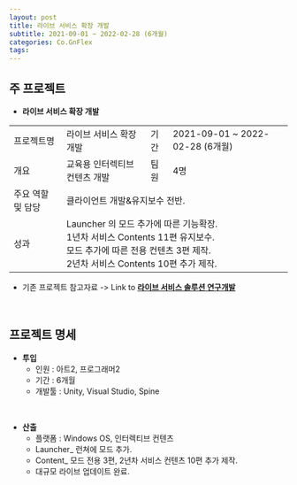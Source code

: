 ```yaml
---
layout: post
title: 라이브 서비스 확장 개발
subtitle: 2021-09-01 ~ 2022-02-28 (6개월)
categories: Co.GnFlex
tags: 
---
```


## 주 프로젝트
- **라이브 서비스 확장 개발**  
<table>
  <tr>
    <td>프로젝트명</td>
    <td>라이브 서비스 확장 개발</td>
    <td>기간</td>
    <td>2021-09-01 ~ 2022-02-28 (6개월)</td>
  </tr>
  <tr>
    <td>개요</td>
    <td>교육용 인터렉티브 컨텐츠 개발</td>
    <td>팀원</td>
    <td>4명</td>
  </tr>
  <tr>
    <td>주요 역할 및 담당</td>
    <td colspan="3">클라이언트 개발&유지보수 전반.</td>
  </tr>
  <tr>
    <td>성과</td>
    <td colspan="3">Launcher 의 모드 추가에 따른 기능확장.<br>1년차 서비스 Contents 11편 유지보수.<br>모드 추가에 따른 전용 컨텐츠 3편 제작.<br>2년차 서비스 Contents 10편 추가 제작.</td>
  </tr>
</table>

<!-- | :--- | :--- | :--- | :--- |  
| 프로젝트명 | 라이브 서비스 확장 개발 | 기간 | 2021-09-01 ~ 2022-02-28 (6개월) |  
| 개요 | 교육용 인터렉티브 컨텐츠 개발 | 팀원 | 4명 |  
| 주요 역할 및 담당 | 클라이언트 개발&유지보수 전반. |  
| 성과 | Launcher 의 모드 추가에 따른 기능확장.<br>1년차 서비스 Contents 11편 유지보수.<br>모드 추가에 따른 전용 컨텐츠 3편 제작.<br>2년차 서비스 Contents 10편 추가 제작. |   -->

- 기존 프로젝트 참고자료 -> Link to <a href="https://seunghyeon-hong.github.io/co.gnflex/2019/12/16/live-service-solution-rnd.html" target="_blank">**라이브 서비스 솔루션 연구개발**</a>  
<br>

## 프로젝트 명세
- **투입**  
  - 인원 : 아트2, 프로그래머2  
  - 기간 : 6개월  
  - 개발툴 : Unity, Visual Studio, Spine  
<br>

- **산출**  
  - 플랫폼 : Windows OS, 인터렉티브 컨텐츠  
  - Launcher_ 런쳐에 모드 추가.  
  - Content_ 모드 전용 3편, 2년차 서비스 컨텐츠 10편 추가 제작.  
  - 대규모 라이브 업데이트 완료.  
<br>
<p><br></p>
